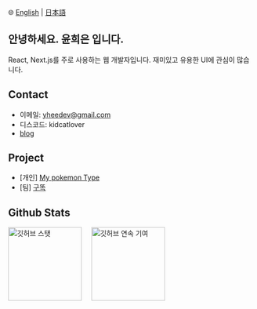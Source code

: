 🌐 [English](README.en.md) | [日本語](README.ja.md)

## 안녕하세요. 윤희은 입니다.

React, Next.js를 주로 사용하는 웹 개발자입니다. 재미있고 유용한 UI에 관심이 많습니다.

## Contact

- 이메일: yheedev@gmail.com
- 디스코드: kidcatlover
- [blog](https://www.notion.so/stillcorners/Benny-meets-the-blocks-364d94201a8d4d12865e1ada02501e0a)

## Project

- [개인] [My pokemon Type](https://github.com/yheedev/mypokemontype)
- [팀] [구똑](https://github.com/yheedev/guttok-front)

## Github Stats

<p>
  <img src="https://github-readme-stats.vercel.app/api?username=yheedev&show_icons=true&theme=dark" alt="깃허브 스탯" height="150" />
  &nbsp;&nbsp;&nbsp;
  <img src="https://streak-stats.demolab.com?user=yheedev&theme=merko&locale=ko&hide_longest_streak=true" alt="깃허브 연속 기여" height="150" />
</p>
